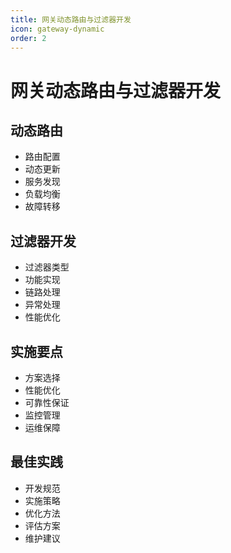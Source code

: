 ```yaml
---
title: 网关动态路由与过滤器开发
icon: gateway-dynamic
order: 2
---
```


# 网关动态路由与过滤器开发

## 动态路由
- 路由配置
- 动态更新
- 服务发现
- 负载均衡
- 故障转移

## 过滤器开发
- 过滤器类型
- 功能实现
- 链路处理
- 异常处理
- 性能优化

## 实施要点
- 方案选择
- 性能优化
- 可靠性保证
- 监控管理
- 运维保障

## 最佳实践
- 开发规范
- 实施策略
- 优化方法
- 评估方案
- 维护建议
